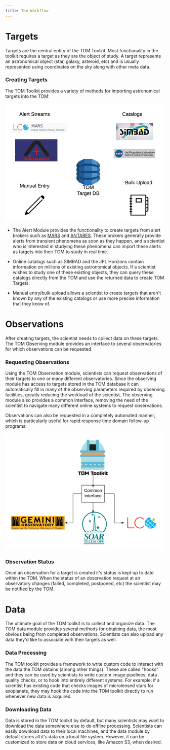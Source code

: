 ```yaml
---
title: Tom Workflow
---
```

# Targets

Targets are the central entity of the TOM Toolkit. Most functionality in the
toolkit requires a target as they are the object of study. A target represents an
astronomical object (star, galaxy, asteroid, etc) and is usually represented using
coordinates on the sky along with other meta data.

### Creating Targets

The TOM Toolkit provides a variety of methods for importing astronomical targets
into the TOM:

![Target Sources](/assets/img/target_sources.png)


* The Alert Module provides the functionality to create targets from alert brokers
such as [MARS](https://mars.lco.global) and [ANTARES](https://antares.noao.edu/).
These brokers generally provide alerts from transient phenomena as soon as they
happen, and a scientist who is interested in studying these phenomena can import
these alerts as targets into their TOM to study in real time.

* Online catalogs such as SIMBAD and the JPL Horizons contain information on
  millions of existing astronomical objects. If a scientist wishes to study one of
  these existing objects, they can query these catalogs directly from the TOM and
  use the returned data to create TOM Targets.

* Manual entry/bulk upload allows a scientist to create targets that aren't known
  by any of the existing catalogs or use more precise information that they know
  of.



# Observations

After creating targets, the scientist needs to collect data on these targets. The
TOM Observing module provides an interface to several observatories for which
observations can be requested.

### Requesting Observations

Using the TOM Observation module, scientists can request observations of their
targets to one or many different observatories. Since the observing module has
access to targets stored in the TOM database it can automatically fill in many of
the observing parameters required by observing facilities, greatly reducing the
workload of the scientist. The observing module also provides a common interface,
removing the need of the scientist to navigate many different online systems to
request observations.

Observations can also be requested in a completely automated manner, which is
particularly useful for rapid response time domain follow-up programs.


![Common Interface](/assets/img/common_interface.png)

### Observation Status

Once an observation for a target is created it's status is kept up to date within
the TOM. When the status of an observation request at an observatory changes
(failed, completed, postponed, etc) the scientist may be notified by the TOM.

# Data

The ultimate goal of the TOM toolkit is to collect and organize data. The TOM data
module provides several methods for obtaining data, the most obvious being from
completed observations. Scientists can also upload any data they'd like to
associate with their targets as well.

### Data Processing

The TOM toolkit provides a framework to write custom code to
interact with the data the TOM obtains (among other things). These are called
"hooks" and they can be used by scientists to write custom image pipelines, data
quality checks, or to hook into entirely different systems. For example: if a
scientist has existing code that checks images of microlensed stars for
exoplanets, they may hook the code into the TOM toolkit directly to run whenever
new data is acquired.

### Downloading Data

Data is stored in the TOM toolkit by default, but many scientists may want to
download the data somewhere else to do offline processing. Scientists can easily
download data to their local machines, and the data module by default stores all
it's data on a local file system. However, it can be customized to store data on
cloud services, like Amazon S3, when desired.
